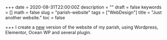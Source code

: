 +++
date = 2020-08-31T22:00:00Z
description = ""
draft = false
keywords = []
math = false
slug = "parish-website"
tags = ["WebDesign"]
title = "Just another website."
toc = false

+++
I create a [new](parrocchiamirandola.it) version of the website of my parish, using Wordpress, Elementor, Ocean WP and several plugin.

